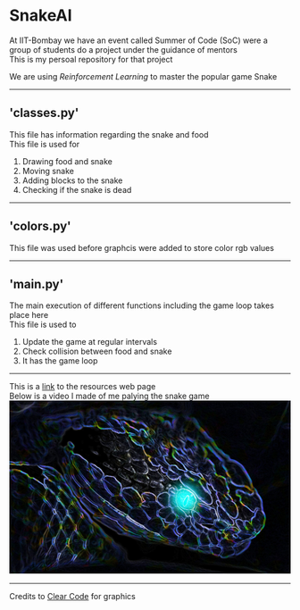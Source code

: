 # SnakeAI
At IIT-Bombay we have an event called Summer of Code (SoC) were a group of students do a project under the guidance of mentors\
This is my persoal repository for that project

We are using *Reinforcement Learning* to master the popular game Snake

-----------

## 'classes.py'
This file has information regarding the snake and food\
This file is used for
1. Drawing food and snake
2. Moving snake
3. Adding blocks to the snake
4. Checking if the snake is dead

-----------

## 'colors.py'
This file was used before graphcis were added to store color rgb values

-----------

## 'main.py'
The main execution of different functions including the game loop takes place here\
This file is used to 
1. Update the game at regular intervals
2. Check collision between food and snake
3. It has the game loop


----------

This is a [link](https://www.notion.so/SOC-Snake-AI-Project-471ff57983a24f749ca0ec08df8c9472) to the resources web page\
Below is a video I made of me palying the snake game 
[![Watch the video](snakebg.jpg)](https://drive.google.com/file/d/16BYq_-VPZ0CDRcSV2mQM1mmkQzOiZTBp/view?usp=sharing)


----------

Credits to [Clear Code](https://github.com/clear-code-projects/Snake) for graphics 
